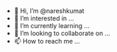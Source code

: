 - 👋 Hi, I’m @nareshkumat
- 👀 I’m interested in ...
- 🌱 I’m currently learning ...
- 💞️ I’m looking to collaborate on ...
- 📫 How to reach me ...

<!---
nareshkumat/nareshkumat is a ✨ special ✨ repository because its `README.md` (this file) appears on your GitHub profile.
You can click the Preview link to take a look at your changes.
--->
